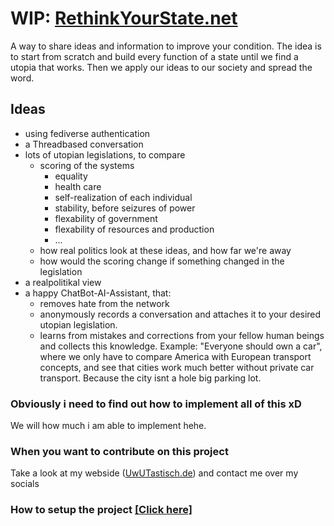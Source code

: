 # WIP: [RethinkYourState.net](https://rethinkyourstate.net)

A way to share ideas and information to improve your condition. The idea is to start from scratch and build every function of a state until we find a utopia that works. Then we apply our ideas to our society and spread the word.

## Ideas 
 - using fediverse authentication
 - a Threadbased conversation
 - lots of utopian legislations, to compare
    - scoring of the systems
        - equality
        - health care
        - self-realization of each individual
        - stability, before seizures of power
        - flexability of government 
        - flexability of resources and production
        - ...
    - how real politics look at these ideas, and how far we're away
    - how would the scoring change if something changed in the legislation
 - a realpolitikal view 
 - a happy ChatBot-AI-Assistant, that:
    - removes hate from the network
    - anonymously records a conversation and attaches it to your desired utopian legislation.
    - learns from mistakes and corrections from your fellow human beings and collects this knowledge. Example: "Everyone should own a car", where we only have to compare America with European transport concepts, and see that cities work much better without private car transport. Because the city isnt a hole big parking lot.

### Obviously i need to find out how to implement all of this xD
We will how much i am able to implement hehe. 

### When you want to contribute on this project 
Take a look at my webside ([UwUTastisch.de](https://UwUTastisch.de)) and contact me over my socials

### How to setup the project [[Click here]](./Nuxt.md)